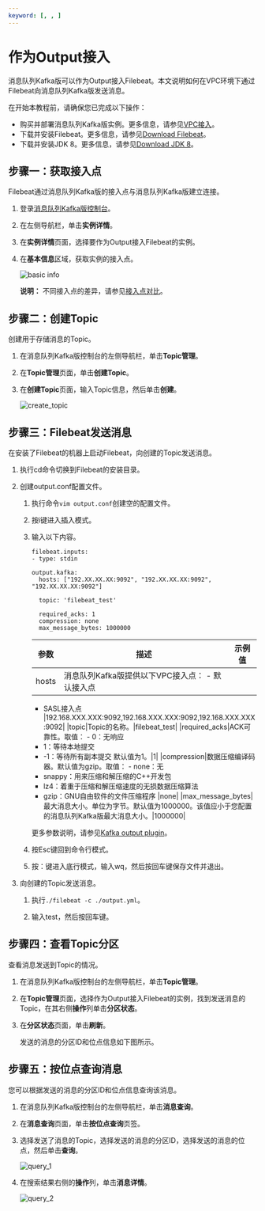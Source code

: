 ```yaml
---
keyword: [, , ]
---
```


# 作为Output接入

消息队列Kafka版可以作为Output接入Filebeat。本文说明如何在VPC环境下通过Filebeat向消息队列Kafka版发送消息。

在开始本教程前，请确保您已完成以下操作：

-   购买并部署消息队列Kafka版实例。更多信息，请参见[VPC接入](/intl.zh-CN/快速入门/步骤二：购买和部署实例/VPC接入.md)。
-   下载并安装Filebeat。更多信息，请参见[Download Filebeat](https://www.elastic.co/guide/en/logstash/7.6/installing-logstash.html)。
-   下载并安装JDK 8。更多信息，请参见[Download JDK 8](https://www.oracle.com/java/technologies/javase/javase-jdk8-downloads.html)。

## 步骤一：获取接入点

Filebeat通过消息队列Kafka版的接入点与消息队列Kafka版建立连接。

1.  登录[消息队列Kafka版控制台](https://kafka.console.aliyun.com/)。

2.  在左侧导航栏，单击**实例详情**。

3.  在**实例详情**页面，选择要作为Output接入Filebeat的实例。

4.  在**基本信息**区域，获取实例的接入点。

    ![basic info](https://static-aliyun-doc.oss-accelerate.aliyuncs.com/assets/img/zh-CN/8684125951/p128191.png)

    **说明：** 不同接入点的差异，请参见[接入点对比](/intl.zh-CN/产品简介/接入点对比.md)。


## 步骤二：创建Topic

创建用于存储消息的Topic。

1.  在消息队列Kafka版控制台的左侧导航栏，单击**Topic管理**。

2.  在**Topic管理**页面，单击**创建Topic**。

3.  在**创建Topic**页面，输入Topic信息，然后单击**创建**。

    ![create_topic](https://static-aliyun-doc.oss-accelerate.aliyuncs.com/assets/img/zh-CN/6103976951/p106204.png)


## 步骤三：Filebeat发送消息

在安装了Filebeat的机器上启动Filebeat，向创建的Topic发送消息。

1.  执行cd命令切换到Filebeat的安装目录。

2.  创建output.conf配置文件。

    1.  执行命令`vim output.conf`创建空的配置文件。

    2.  按i键进入插入模式。

    3.  输入以下内容。

        ```
        filebeat.inputs:
        - type: stdin
        
        output.kafka:
          hosts: ["192.XX.XX.XX:9092", "192.XX.XX.XX:9092", "192.XX.XX.XX:9092"]
        
          topic: 'filebeat_test'
        
          required_acks: 1
          compression: none
          max_message_bytes: 1000000
        ```

        |参数|描述|示例值|
        |--|--|---|
        |hosts|消息队列Kafka版提供以下VPC接入点：         -   默认接入点
        -   SASL接入点
|192.168.XXX.XXX:9092,192.168.XXX.XXX:9092,192.168.XXX.XXX:9092|
        |topic|Topic的名称。|filebeat\_test|
        |required\_acks|ACK可靠性。取值：         -   0：无响应
        -   1：等待本地提交
        -   -1：等待所有副本提交
默认值为1。|1|
        |compression|数据压缩编译码器。默认值为gzip。取值：         -   none：无
        -   snappy：用来压缩和解压缩的C++开发包
        -   lz4：着重于压缩和解压缩速度的无损数据压缩算法
        -   gzip：GNU自由软件的文件压缩程序
|none|
        |max\_message\_bytes|最大消息大小。单位为字节。默认值为1000000。该值应小于您配置的消息队列Kafka版最大消息大小。|1000000|

        更多参数说明，请参见[Kafka output plugin](https://www.elastic.co/guide/en/beats/filebeat/current/kafka-output.html)。

    4.  按Esc键回到命令行模式。

    5.  按：键进入底行模式，输入wq，然后按回车键保存文件并退出。

3.  向创建的Topic发送消息。

    1.  执行`./filebeat -c ./output.yml`。

    2.  输入test，然后按回车键。


## 步骤四：查看Topic分区

查看消息发送到Topic的情况。

1.  在消息队列Kafka版控制台的左侧导航栏，单击**Topic管理**。

2.  在**Topic管理**页面，选择作为Output接入Filebeat的实例，找到发送消息的Topic，在其右侧**操作**列单击**分区状态**。

3.  在**分区状态**页面，单击**刷新**。

    发送的消息的分区ID和位点信息如下图所示。


## 步骤五：按位点查询消息

您可以根据发送的消息的分区ID和位点信息查询该消息。

1.  在消息队列Kafka版控制台的左侧导航栏，单击**消息查询**。

2.  在**消息查询**页面，单击**按位点查询**页签。

3.  选择发送了消息的Topic，选择发送的消息的分区ID，选择发送的消息的位点，然后单击**查询**。

    ![query_1](https://static-aliyun-doc.oss-accelerate.aliyuncs.com/assets/img/zh-CN/3484976951/p107775.png)

4.  在搜索结果右侧的**操作**列，单击**消息详情**。

    ![query_2](https://static-aliyun-doc.oss-accelerate.aliyuncs.com/assets/img/zh-CN/2384125951/p107776.png)


